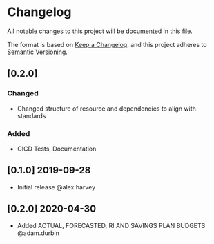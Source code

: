 # Changelog
All notable changes to this project will be documented in this file.

The format is based on [Keep a Changelog](https://keepachangelog.com/en/1.0.0/),
and this project adheres to [Semantic Versioning](https://semver.org/spec/v2.0.0.html).

## [0.2.0]
### Changed
- Changed structure of resource and dependencies to align with standards

### Added
- CICD Tests, Documentation

## [0.1.0] 2019-09-28
- Initial release @alex.harvey

## [0.2.0] 2020-04-30
- Added ACTUAL, FORECASTED, RI AND SAVINGS PLAN BUDGETS @adam.durbin
